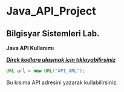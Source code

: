# Java_API_Project
## Bilgisyar Sistemleri Lab.

**Java API Kullanımı**

_***[Direk kodlara ulaşmak için tıklayabilirsiniz](src/api_baglanti.java)***_
```java
URL url = new URL("API_URL");
```
Bu kısıma API adresini yazarak kullabilirsiniz.

